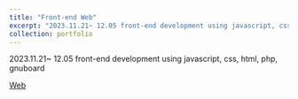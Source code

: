 ```yaml
---
title: "Front-end Web"
excerpt: "2023.11.21~ 12.05 front-end development using javascript, css, html, php, gnuboard <br/>"
collection: portfolio
---
```

2023.11.21~ 12.05 front-end development using javascript, css, html, php, gnuboard

[Web]()  
